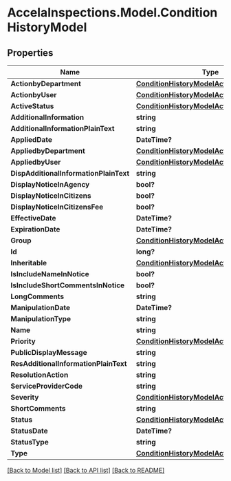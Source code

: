 # AccelaInspections.Model.ConditionHistoryModel
## Properties

Name | Type | Description | Notes
------------ | ------------- | ------------- | -------------
**ActionbyDepartment** | [**ConditionHistoryModelActionbyDepartment**](ConditionHistoryModelActionbyDepartment.md) |  | [optional] 
**ActionbyUser** | [**ConditionHistoryModelActionbyDepartment**](ConditionHistoryModelActionbyDepartment.md) |  | [optional] 
**ActiveStatus** | [**ConditionHistoryModelActionbyDepartment**](ConditionHistoryModelActionbyDepartment.md) |  | [optional] 
**AdditionalInformation** | **string** |  | [optional] 
**AdditionalInformationPlainText** | **string** |  | [optional] 
**AppliedDate** | **DateTime?** |  | [optional] 
**AppliedbyDepartment** | [**ConditionHistoryModelActionbyDepartment**](ConditionHistoryModelActionbyDepartment.md) |  | [optional] 
**AppliedbyUser** | [**ConditionHistoryModelActionbyDepartment**](ConditionHistoryModelActionbyDepartment.md) |  | [optional] 
**DispAdditionalInformationPlainText** | **string** |  | [optional] 
**DisplayNoticeInAgency** | **bool?** |  | [optional] 
**DisplayNoticeInCitizens** | **bool?** |  | [optional] 
**DisplayNoticeInCitizensFee** | **bool?** |  | [optional] 
**EffectiveDate** | **DateTime?** |  | [optional] 
**ExpirationDate** | **DateTime?** |  | [optional] 
**Group** | [**ConditionHistoryModelActionbyDepartment**](ConditionHistoryModelActionbyDepartment.md) |  | [optional] 
**Id** | **long?** |  | [optional] 
**Inheritable** | [**ConditionHistoryModelActionbyDepartment**](ConditionHistoryModelActionbyDepartment.md) |  | [optional] 
**IsIncludeNameInNotice** | **bool?** |  | [optional] 
**IsIncludeShortCommentsInNotice** | **bool?** |  | [optional] 
**LongComments** | **string** |  | [optional] 
**ManipulationDate** | **DateTime?** |  | [optional] 
**ManipulationType** | **string** |  | [optional] 
**Name** | **string** |  | [optional] 
**Priority** | [**ConditionHistoryModelActionbyDepartment**](ConditionHistoryModelActionbyDepartment.md) |  | [optional] 
**PublicDisplayMessage** | **string** |  | [optional] 
**ResAdditionalInformationPlainText** | **string** |  | [optional] 
**ResolutionAction** | **string** |  | [optional] 
**ServiceProviderCode** | **string** |  | [optional] 
**Severity** | [**ConditionHistoryModelActionbyDepartment**](ConditionHistoryModelActionbyDepartment.md) |  | [optional] 
**ShortComments** | **string** |  | [optional] 
**Status** | [**ConditionHistoryModelActionbyDepartment**](ConditionHistoryModelActionbyDepartment.md) |  | [optional] 
**StatusDate** | **DateTime?** |  | [optional] 
**StatusType** | **string** |  | [optional] 
**Type** | [**ConditionHistoryModelActionbyDepartment**](ConditionHistoryModelActionbyDepartment.md) |  | [optional] 

[[Back to Model list]](../README.md#documentation-for-models) [[Back to API list]](../README.md#documentation-for-api-endpoints) [[Back to README]](../README.md)

